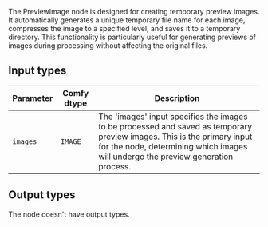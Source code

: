 
The PreviewImage node is designed for creating temporary preview images. It automatically generates a unique temporary file name for each image, compresses the image to a specified level, and saves it to a temporary directory. This functionality is particularly useful for generating previews of images during processing without affecting the original files.
## Input types

| Parameter | Comfy dtype | Description |
|-----------|-------------|-------------|
| `images`  | `IMAGE`     | The 'images' input specifies the images to be processed and saved as temporary preview images. This is the primary input for the node, determining which images will undergo the preview generation process. |

## Output types

The node doesn't have output types.